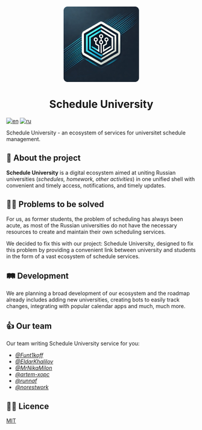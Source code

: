<div align="center">
  <br>
  <img src="logo-dev.png" alt="">
  <h1>Schedule University</h1>
</div>

[![en](https://img.shields.io/badge/lang-English%20%F0%9F%87%AC%F0%9F%87%A7-white)](README-EN.md)
[![ru](https://img.shields.io/badge/%D1%8F%D0%B7%D1%8B%D0%BA-%D0%A0%D1%83%D1%81%D1%81%D0%BA%D0%B8%D0%B9%20%F0%9F%87%B7%F0%9F%87%BA-white)](README.md)

Schedule University - an ecosystem of services for universitet schedule management. 

## 📖 About the project
**Schedule University** is a digital ecosystem aimed at uniting Russian universities (_schedules, homework, other activities_) in one unified shell with convenient and timely access, notifications, and timely updates.  

## 👨‍💻 Problems to be solved
For us, as former students, the problem of scheduling has always been acute, as most of the Russian universities do not have the necessary resources to create and maintain their own scheduling services. 

We decided to fix this with our project: Schedule University, designed to fix this problem by providing a convenient link between university and students in the form of a vast ecosystem of schedule services.

## 🛤 Development
We are planning a broad development of our ecosystem and the roadmap already includes adding new universities, creating bots to easily track changes, integrating with popular calendar apps and much, much more.

## 👍 Our team
Our team writing Schedule University service for you:

- *[@Funt1koff](https://github.com/Funt1koff)* 
- *[@EldarKhalilov](https://github.com/EldarKhalilov)* 
- *[@MrNikaMilon](https://github.com/MrNikaMilon)* 
- *[@artem-xopc](https://github.com/artem-xopc)* 
- *[@runnaf](https://github.com/runnaf)* 
- *[@norestwork](https://github.com/norestwork)* 

## 👩‍💼 Licence
[MIT](LICENSE)
